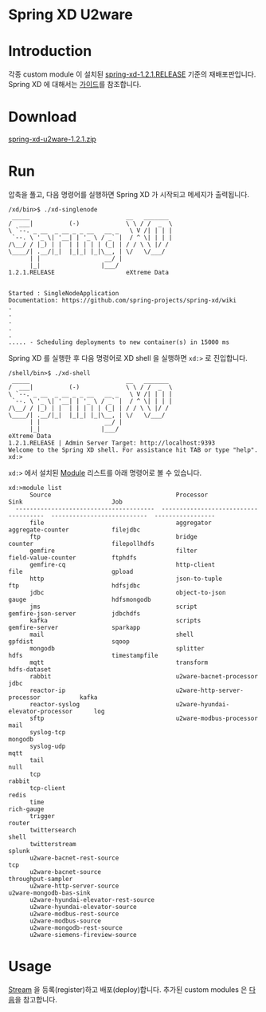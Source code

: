 Spring XD U2ware
=================================================
# Introduction

각종 custom module 이 설치된 [spring-xd-1.2.1.RELEASE](https://repo.spring.io/libs-release/org/springframework/xd/spring-xd/1.2.1.RELEASE/spring-xd-1.2.1.RELEASE-dist.zip) 기준의 재배포판입니다.
Spring XD 에 대해서는 [가이드](http://docs.spring.io/spring-xd/docs/1.2.1.RELEASE/reference/html/#_install_spring_xd)를 참조합니다.
 

# Download 

[spring-xd-u2ware-1.2.1.zip]()

# Run

압축을 풀고, 다음 명령어를 실행하면 Spring XD 가 시작되고 메세지가 출력됩니다.
```
/xd/bin>$ ./xd-singlenode
 _____                           __   _______
/  ___|          (-)             \ \ / /  _  \
\ `--. _ __  _ __ _ _ __   __ _   \ V /| | | |
 `--. \ '_ \| '__| | '_ \ / _` |  / ^ \| | | |
/\__/ / |_) | |  | | | | | (_| | / / \ \ |/ /
\____/| .__/|_|  |_|_| |_|\__, | \/   \/___/
      | |                  __/ |
      |_|                 |___/
1.2.1.RELEASE                    eXtreme Data


Started : SingleNodeApplication
Documentation: https://github.com/spring-projects/spring-xd/wiki
.
.
.
.
.
..... - Scheduling deployments to new container(s) in 15000 ms 
```

Spring XD 를 실행한 후 다음 명령어로 XD shell 을 실행하면 ```xd:>``` 로 진입합니다.
```
/shell/bin>$ ./xd-shell
 _____                           __   _______
/  ___|          (-)             \ \ / /  _  \
\ `--. _ __  _ __ _ _ __   __ _   \ V /| | | |
 `--. \ '_ \| '__| | '_ \ / _` |  / ^ \| | | |
/\__/ / |_) | |  | | | | | (_| | / / \ \ |/ /
\____/| .__/|_|  |_|_| |_|\__, | \/   \/___/
      | |                  __/ |
      |_|                 |___/
eXtreme Data
1.2.1.RELEASE | Admin Server Target: http://localhost:9393
Welcome to the Spring XD shell. For assistance hit TAB or type "help".
xd:>
```
```xd:>``` 에서 설치된 [Module](http://docs.spring.io/spring-xd/docs/1.2.1.RELEASE/reference/html/#modules) 리스트를 아래 명령어로 볼 수 있습니다.

```
xd:>module list
      Source                                   Processor                              Sink                         Job
  ---------------------------------------  -------------------------------------  ---------------------------  -----------------
      file                                     aggregator                             aggregate-counter            filejdbc
      ftp                                      bridge                                 counter                      filepollhdfs
      gemfire                                  filter                                 field-value-counter          ftphdfs
      gemfire-cq                               http-client                            file                         gpload
      http                                     json-to-tuple                          ftp                          hdfsjdbc
      jdbc                                     object-to-json                         gauge                        hdfsmongodb
      jms                                      script                                 gemfire-json-server          jdbchdfs
      kafka                                    scripts                                gemfire-server               sparkapp
      mail                                     shell                                  gpfdist                      sqoop
      mongodb                                  splitter                               hdfs                         timestampfile
      mqtt                                     transform                              hdfs-dataset
      rabbit                                   u2ware-bacnet-processor                jdbc
      reactor-ip                               u2ware-http-server-processor           kafka
      reactor-syslog                           u2ware-hyundai-elevator-processor      log
      sftp                                     u2ware-modbus-processor                mail
      syslog-tcp                                                                      mongodb
      syslog-udp                                                                      mqtt
      tail                                                                            null
      tcp                                                                             rabbit
      tcp-client                                                                      redis
      time                                                                            rich-gauge
      trigger                                                                         router
      twittersearch                                                                   shell
      twitterstream                                                                   splunk
      u2ware-bacnet-rest-source                                                       tcp
      u2ware-bacnet-source                                                            throughput-sampler
      u2ware-http-server-source                                                       u2ware-mongodb-bas-sink
      u2ware-hyundai-elevator-rest-source
      u2ware-hyundai-elevator-source
      u2ware-modbus-rest-source
      u2ware-modbus-source
      u2ware-mongodb-rest-source
      u2ware-siemens-fireview-source
``` 

# Usage

[Stream](http://docs.spring.io/spring-xd/docs/1.2.1.RELEASE/reference/html/#streams) 을 등록(register)하고 배포(deploy)합니다.
추가된 custom modules 은 [다음](extensions/)을 참고합니다.









